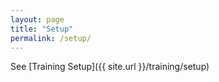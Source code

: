 ```yaml
---
layout: page
title: "Setup"
permalink: /setup/
---
```

See [Training Setup]({{ site.url }}/training/setup)

